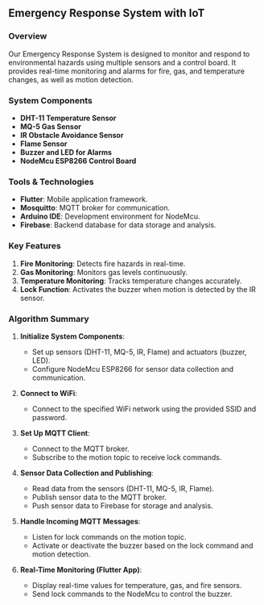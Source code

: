## Emergency Response System with IoT

### Overview
Our Emergency Response System is designed to monitor and respond to environmental hazards using multiple sensors and a control board. It provides real-time monitoring and alarms for fire, gas, and temperature changes, as well as motion detection.

### System Components
- **DHT-11 Temperature Sensor**
- **MQ-5 Gas Sensor**
- **IR Obstacle Avoidance Sensor**
- **Flame Sensor**
- **Buzzer and LED for Alarms**
- **NodeMcu ESP8266 Control Board**

### Tools & Technologies
- **Flutter**: Mobile application framework.
- **Mosquitto**: MQTT broker for communication.
- **Arduino IDE**: Development environment for NodeMcu.
- **Firebase**: Backend database for data storage and analysis.

### Key Features
1. **Fire Monitoring**: Detects fire hazards in real-time.
2. **Gas Monitoring**: Monitors gas levels continuously.
3. **Temperature Monitoring**: Tracks temperature changes accurately.
4. **Lock Function**: Activates the buzzer when motion is detected by the IR sensor.

### Algorithm Summary

1. **Initialize System Components**:
   - Set up sensors (DHT-11, MQ-5, IR, Flame) and actuators (buzzer, LED).
   - Configure NodeMcu ESP8266 for sensor data collection and communication.

2. **Connect to WiFi**:
   - Connect to the specified WiFi network using the provided SSID and password.

3. **Set Up MQTT Client**:
   - Connect to the MQTT broker.
   - Subscribe to the motion topic to receive lock commands.

4. **Sensor Data Collection and Publishing**:
   - Read data from the sensors (DHT-11, MQ-5, IR, Flame).
   - Publish sensor data to the MQTT broker.
   - Push sensor data to Firebase for storage and analysis.

5. **Handle Incoming MQTT Messages**:
   - Listen for lock commands on the motion topic.
   - Activate or deactivate the buzzer based on the lock command and motion detection.

6. **Real-Time Monitoring (Flutter App)**:
   - Display real-time values for temperature, gas, and fire sensors.
   - Send lock commands to the NodeMcu to control the buzzer.


